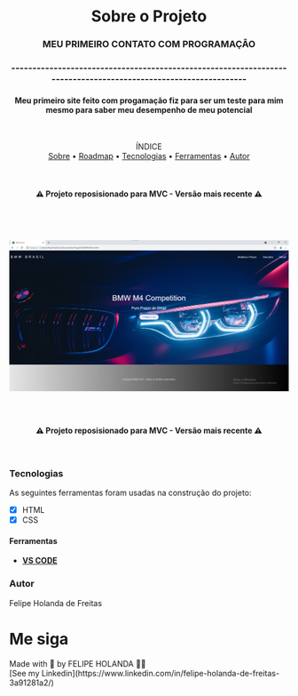 <h1 align="center">Sobre o Projeto</h1>

<h3 align="center">MEU PRIMEIRO CONTATO COM PROGRAMAÇÂO</h3>
<h3 align="center">---------------------------------------------------------------------------------------------------------------</h3>
<h4 align="center">Meu primeiro site feito com progamação fiz para ser um teste para mim mesmo para saber meu desempenho de meu potencial</h4>


<br>

<p align="center">ÍNDICE<br>
<a href="#sobre">Sobre</a> •
<a href="#Roadmap">Roadmap</a> •
<a href="#Tecnologias">Tecnologias</a> •
<a href="#Ferramentas">Ferramentas</a> •
<a href="#Autor">Autor</a></p>

<br>
<h4 align="center">
   ⚠ Projeto reposisionado para MVC - Versão mais recente ⚠
  </h4>
  <br>

<h1 align="center">
   <img alt="Readme" title="Readme" src="Back.png" />
</h1>

<br>

<h4 align="center">
   ⚠ Projeto reposisionado para MVC - Versão mais recente ⚠
  </h4>
  <br>

  ### Tecnologias

  As seguintes ferramentas foram usadas na construção do projeto:

  - [x] HTML
  - [x] CSS

  #### Ferramentas

  - [**VS CODE**](https://code.visualstudio.com/)

  ### Autor
  
   Felipe Holanda de Freitas


  # Me siga

  <p aling="center">Made with 💜 by FELIPE HOLANDA 👋🏻 <br>[See my Linkedin](https://www.linkedin.com/in/felipe-holanda-de-freitas-3a91281a2/)</p>
